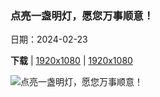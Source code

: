 ### 点亮一盏明灯，愿您万事顺意！

日期：2024-02-23

**下载**  |  [1920x1080](https://cn.bing.com/th?id=OHR.LaternFestival2024_ZH-CN8050981828_1920x1080.jpg)  |  [1920x1080](https://cn.bing.com/th?id=OHR.LaternFestival2024_ZH-CN8050981828_UHD.jpg)

![点亮一盏明灯，愿您万事顺意！](https://cn.bing.com/th?id=OHR.LaternFestival2024_ZH-CN8050981828_1920x1080.jpg "锦里街上悬挂的红色中国灯笼，成都，中国四川省 (© Philippe LEJEANVRE/Getty images)")

